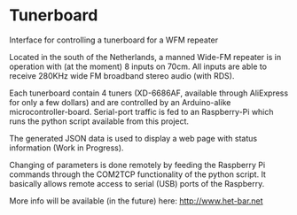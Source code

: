 # Tunerboard
Interface for controlling a tunerboard for a WFM repeater

Located in the south of the Netherlands, a manned Wide-FM repeater is in operation with (at the moment) 8 inputs on 70cm.
All inputs are able to receive 280KHz wide FM broadband stereo audio (with RDS).

Each tunerboard contain 4 tuners (XD-6686AF, available through AliExpress for only a few dollars) and are controlled
by an Arduino-alike microcontroller-board. Serial-port traffic is fed to an Raspberry-Pi which runs the python script
available from this project.

The generated JSON data is used to display a web page with status information (Work in Progress).

Changing of parameters is done remotely by feeding the Raspberry Pi commands through the COM2TCP functionality of the
python script. It basically allows remote access to serial (USB) ports of the Raspberry.

More info will be available (in the future) here: http://www.het-bar.net
